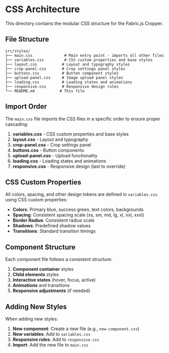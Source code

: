 # CSS Architecture

This directory contains the modular CSS structure for the Fabric.js Cropper.

## File Structure

```
src/styles/
├── main.css              # Main entry point - imports all other files
├── variables.css         # CSS custom properties and base styles
├── layout.css           # Layout and typography styles
├── crop-panel.css       # Crop settings panel styles
├── buttons.css          # Button component styles
├── upload-panel.css     # Image upload panel styles
├── loading.css          # Loading states and animations
├── responsive.css       # Responsive design rules
└── README.md           # This file
```

## Import Order

The `main.css` file imports the CSS files in a specific order to ensure proper cascading:

1. **variables.css** - CSS custom properties and base styles
2. **layout.css** - Layout and typography
3. **crop-panel.css** - Crop settings panel
4. **buttons.css** - Button components
5. **upload-panel.css** - Upload functionality
6. **loading.css** - Loading states and animations
7. **responsive.css** - Responsive design (last to override)

## CSS Custom Properties

All colors, spacing, and other design tokens are defined in `variables.css` using CSS custom properties:

- **Colors**: Primary blue, success green, text colors, backgrounds
- **Spacing**: Consistent spacing scale (xs, sm, md, lg, xl, xxl, xxxl)
- **Border Radius**: Consistent radius scale
- **Shadows**: Predefined shadow values
- **Transitions**: Standard transition timings

## Component Structure

Each component file follows a consistent structure:

1. **Component container** styles
2. **Child elements** styles
3. **Interactive states** (hover, focus, active)
4. **Animations** and transitions
5. **Responsive adjustments** (if needed)

## Adding New Styles

When adding new styles:

1. **New component**: Create a new file (e.g., `new-component.css`)
2. **New variables**: Add to `variables.css`
3. **Responsive rules**: Add to `responsive.css`
4. **Import**: Add the new file to `main.css` 